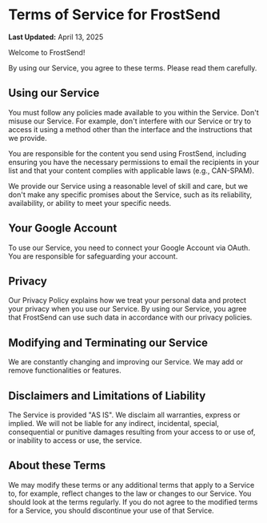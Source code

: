 # Terms of Service for FrostSend

**Last Updated:** April 13, 2025

Welcome to FrostSend!

By using our Service, you agree to these terms. Please read them carefully.

## Using our Service

You must follow any policies made available to you within the Service. Don't misuse our Service. For example, don't interfere with our Service or try to access it using a method other than the interface and the instructions that we provide.

You are responsible for the content you send using FrostSend, including ensuring you have the necessary permissions to email the recipients in your list and that your content complies with applicable laws (e.g., CAN-SPAM).

We provide our Service using a reasonable level of skill and care, but we don't make any specific promises about the Service, such as its reliability, availability, or ability to meet your specific needs.

## Your Google Account

To use our Service, you need to connect your Google Account via OAuth. You are responsible for safeguarding your account.

## Privacy

Our Privacy Policy explains how we treat your personal data and protect your privacy when you use our Service. By using our Service, you agree that FrostSend can use such data in accordance with our privacy policies.

## Modifying and Terminating our Service

We are constantly changing and improving our Service. We may add or remove functionalities or features.

## Disclaimers and Limitations of Liability

The Service is provided "AS IS". We disclaim all warranties, express or implied. We will not be liable for any indirect, incidental, special, consequential or punitive damages resulting from your access to or use of, or inability to access or use, the service.

## About these Terms

We may modify these terms or any additional terms that apply to a Service to, for example, reflect changes to the law or changes to our Service. You should look at the terms regularly. If you do not agree to the modified terms for a Service, you should discontinue your use of that Service. 